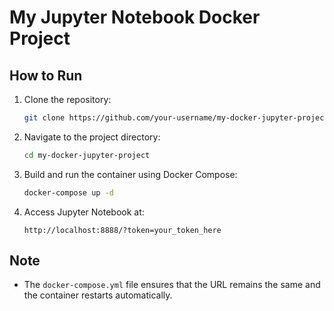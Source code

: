 # My Jupyter Notebook Docker Project

## How to Run

1. Clone the repository:

    ```sh
    git clone https://github.com/your-username/my-docker-jupyter-project.git
    ```

2. Navigate to the project directory:

    ```sh
    cd my-docker-jupyter-project
    ```

3. Build and run the container using Docker Compose:

    ```sh
    docker-compose up -d
    ```

4. Access Jupyter Notebook at:

    ```
    http://localhost:8888/?token=your_token_here
    ```

## Note
- The `docker-compose.yml` file ensures that the URL remains the same and the container restarts automatically.
